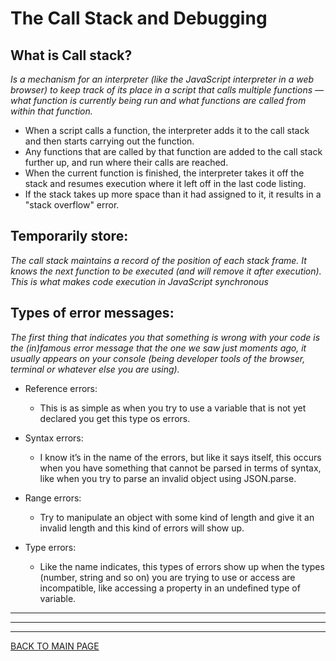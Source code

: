 # **The Call Stack and Debugging**

## **What is Call stack?**

*Is a mechanism for an interpreter (like the JavaScript interpreter in a web browser) to keep track of its place in a script that calls multiple functions — what function is currently being run and what functions are called from within that function.*

* When a script calls a function, the interpreter adds it to the call stack and then starts carrying out the function.
* Any functions that are called by that function are added to the call stack further up, and run where their calls are reached.
* When the current function is finished, the interpreter takes it off the stack and resumes execution where it left off in the last code listing.
* If the stack takes up more space than it had assigned to it, it results in a "stack overflow" error.

## **Temporarily store:**
*The call stack maintains a record of the position of each stack frame. It knows the next function to be executed (and will remove it after execution). This is what makes code execution in JavaScript synchronous*

## **Types of error messages:**

*The first thing that indicates you that something is wrong with your code is the (in)famous error message that the one we saw just moments ago, it usually appears on your console (being developer tools of the browser, terminal or whatever else you are using).*

* Reference errors:
  * This is as simple as when you try to use a variable that is not yet declared you get this type os errors.

* Syntax errors:
  * I know it’s in the name of the errors, but like it says itself, this occurs when you have something that cannot be parsed in terms of syntax, like when you try to parse an invalid object using JSON.parse.

* Range errors:
  * Try to manipulate an object with some kind of length and give it an invalid length and this kind of errors will show up.

* Type errors:
  * Like the name indicates, this types of errors show up when the types (number, string and so on) you are trying to use or access are incompatible, like accessing a property in an undefined type of variable.
  

***
***
***
[BACK TO MAIN PAGE](https://github.com/farahalwahaibi/Reading-Notes/blob/main/README.md)


